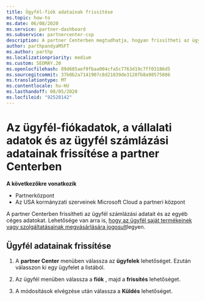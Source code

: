 ```yaml
---
title: Ügyfél-fiók adatainak frissítése
ms.topic: how-to
ms.date: 06/08/2020
ms.service: partner-dashboard
ms.subservice: partnercenter-csp
description: A partner Centerben megtudhatja, hogyan frissítheti az ügyfél számlázási adatait, illetve hogyan frissítheti a vállalati adatokat.
author: parthpandyaMSFT
ms.author: parthp
ms.localizationpriority: medium
ms.custom: SEOMAY.20
ms.openlocfilehash: 89d685aef9fbaa004cfa5c7763d19c7ff03186d5
ms.sourcegitcommit: 37b0b2a7141907c8d21839de3128fb8a98575886
ms.translationtype: MT
ms.contentlocale: hu-HU
ms.lasthandoff: 08/05/2020
ms.locfileid: "92528142"
---
```

# <a name="update-customer-account-info-company-details-and-customer-billing-information-in-partner-center"></a>Az ügyfél-fiókadatok, a vállalati adatok és az ügyfél számlázási adatainak frissítése a partner Centerben

**A következőkre vonatkozik**

- Partnerközpont
- Az USA kormányzati szerveinek Microsoft Cloud a partneri központ

A partner Centerben frissítheti az ügyfél számlázási adatait és az egyéb céges adatokat. Lehetősége van arra is, [hogy az ügyfél saját termékeinek vagy szolgáltatásainak megvásárlására jogosult](give-customers-permission.md)legyen.

## <a name="update-customer-details"></a>Ügyfél adatainak frissítése

1. A **partner Center** menüben válassza az **ügyfelek** lehetőséget. Ezután válasszon ki egy ügyfelet a listából.

2. Az ügyfél menüben válassza a **fiók** , majd a **frissítés** lehetőséget.

3. A módosítások elvégzése után válassza a **Küldés** lehetőséget.